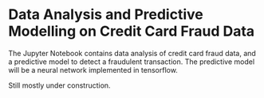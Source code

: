 # Data Analysis and Predictive Modelling on Credit Card Fraud Data

The Jupyter Notebook contains data analysis of credit card fraud data, and a predictive model to detect a fraudulent transaction. The predictive model will be a neural network implemented in tensorflow. 

Still mostly under construction.
